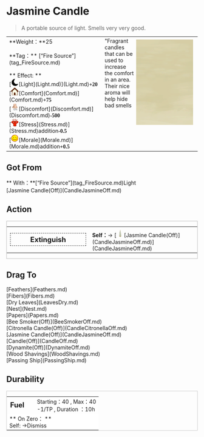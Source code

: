 # Jasmine Candle  
> A portable source of light. Smells very very good.  
  
<table class="table table-bordered" data-toggle="table"  data-show-header="false"><thead style="display:none"><tr ><th  style="width:50%;text-align:left;vertical-align:top;"  >title</th><th  style="width:50%;text-align:left;vertical-align:top;"  ></th></tr></thead><tr ><td  style="width:50%;text-align:left;vertical-align:top;"  >**Weight：**25<br><br>**Tag：**	[“Fire Source”](tag_FireSource.md)<br><br>** Effect: **<br>[<div style="width:20px;display:inline-block;text-align:center"><img decoding="async" src="Sprite/Darkness17609.png" href="a.md" style="max-width:20px;max-height:20px;"></div>[Light](Light.md)](Light.md)<span style="font-family:ui-monospace"><b>+20</b></span><br>[<div style="width:20px;display:inline-block;text-align:center"><img decoding="async" src="Sprite/Comfort.png" href="a.md" style="max-width:20px;max-height:20px;"></div>[Comfort](Comfort.md)](Comfort.md)<span style="font-family:ui-monospace"><b>+75</b></span><br>[<div style="width:20px;display:inline-block;text-align:center"><img decoding="async" src="Sprite/Discomfort.png" href="a.md" style="max-width:20px;max-height:20px;"></div>[Discomfort](Discomfort.md)](Discomfort.md)<span style="font-family:ui-monospace"><b>-500</b></span><br>[<div style="width:20px;display:inline-block;text-align:center"><img decoding="async" src="Sprite/Stress.png" href="a.md" style="max-width:20px;max-height:20px;"></div>[Stress](Stress.md)](Stress.md)addition<span style="font-family:ui-monospace"><b>-0.5</b></span><br>[<div style="width:20px;display:inline-block;text-align:center"><img decoding="async" src="Sprite/Content.png" href="a.md" style="max-width:20px;max-height:20px;"></div>[Morale](Morale.md)](Morale.md)addition<span style="font-family:ui-monospace"><b>+0.5</b></span></td><td  style="width:50%;text-align:left;vertical-align:top;"  ><div style="float:right; margin:5px"><div class="gamecard" style="width:150px; height:225px;"><a href="CandleJasmineOn.md" style="color:black"><img class="bg" decoding="async" src="Sprite/BG_SandFront.png" href="a.md" style="max-width:150px;max-height:225px;"><img decoding="async" src="Sprite/CandleOnJasmine.png" class="cardimageNoBack" style="transform: translate(-50%, 0%) scale(0.4398826979472141);"><span style="font-size: 25px;">Jasmine Candle</span></a></div></div>"Fragrant candles that can be used to increase the comfort in an area. Their nice aroma will help hide bad smells</td></tr></tbody></table>  
  
## Got From  
<div style="display:inline-block"><div class="gamedatalist" style="text-align:left;min-width:200px;min-height:0px;"><div style="display:inline-block"><div style="display:inline-block;vertical-align:middle;">** With：**[“Fire Source”](tag_FireSource.md)Light</div><div style="display:inline-block;vertical-align:middle;">[Jasmine Candle(Off)](CandleJasmineOff.md)</div></div></div></div>  
  
## Action  
<div  style="border:1px solid #BBB"><table><tr><td rowspan="2" style="width:200px;text-align:center;font-size:1.3em;font-weight:bold"><div style="padding:5px;border:1px dashed #333"><div>Extinguish</div></div></td><td></td></tr><tr><td><b>Self：</b>→ [<div style="width:20px;display:inline-block;text-align:center"><img decoding="async" src="Sprite/CandleOffJasmine.png" href="a.md" style="max-width:20px;max-height:20px;"></div>[Jasmine Candle(Off)](CandleJasmineOff.md)](CandleJasmineOff.md)</td></tr></table></div>  
  
  
## Drag To  
<div style="display:inline-block"><div class="gamedatalist" style="text-align:left;min-width:100px;min-height:0px;">[Feathers](Feathers.md)</div><div class="gamedatalist" style="text-align:left;min-width:100px;min-height:0px;">[Fibers](Fibers.md)</div><div class="gamedatalist" style="text-align:left;min-width:100px;min-height:0px;">[Dry Leaves](LeavesDry.md)</div><div class="gamedatalist" style="text-align:left;min-width:100px;min-height:0px;">[Nest](Nest.md)</div><div class="gamedatalist" style="text-align:left;min-width:100px;min-height:0px;">[Papers](Papers.md)</div><div class="gamedatalist" style="text-align:left;min-width:100px;min-height:0px;">[Bee Smoker(Off)](BeeSmokerOff.md)</div><div class="gamedatalist" style="text-align:left;min-width:100px;min-height:0px;">[Citronella Candle(Off)](CandleCitronellaOff.md)</div><div class="gamedatalist" style="text-align:left;min-width:100px;min-height:0px;">[Jasmine Candle(Off)](CandleJasmineOff.md)</div><div class="gamedatalist" style="text-align:left;min-width:100px;min-height:0px;">[Candle(Off)](CandleOff.md)</div><div class="gamedatalist" style="text-align:left;min-width:100px;min-height:0px;">[Dynamite(Off)](DynamiteOff.md)</div><div class="gamedatalist" style="text-align:left;min-width:100px;min-height:0px;">[Wood Shavings](WoodShavings.md)</div><div class="gamedatalist" style="text-align:left;min-width:100px;min-height:0px;">[Passing Ship](PassingShip.md)</div></div>  
  
## Durability   
<div  style="border:1px solid #CCC;"><table style="margin-bottom:0px;"><tr><td style="width:30%;text-align:left; background-color:#FEFEFE;font-size:1.3em;font-weight:bold;">Fuel</td><td style="font-size:1em;background-color:#FEFEFE">Starting：40 , Max：40<br>-1/TP , Duration ：<font data-toggle="tooltip" data-placement="top" title="40TP">10h</font></td></tr><tr style="background-color:#FFFFFF"><td colspan=2>** On Zero： **<br>Self: →Dismiss</td></tr></table></div>  


<script>document.title="Jasmine Candle - Card Survival Wiki";</script>